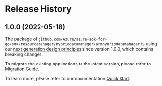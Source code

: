 # Release History

## 1.0.0 (2022-05-18)

The package of `github.com/Azure/azure-sdk-for-go/sdk/resourcemanager/hybriddatamanager/armhybriddatamanager` is using our [next generation design principles](https://azure.github.io/azure-sdk/general_introduction.html) since version 1.0.0, which contains breaking changes.

To migrate the existing applications to the latest version, please refer to [Migration Guide](https://aka.ms/azsdk/go/mgmt/migration).

To learn more, please refer to our documentation [Quick Start](https://aka.ms/azsdk/go/mgmt).